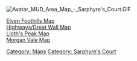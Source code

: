 ![](Avatar_MUD_Area_Map_-_Sarphyre's_Court.GIF "Avatar_MUD_Area_Map_-_Sarphyre's_Court.GIF")

[Elven Foothills Map](Elven_Foothills_Map "wikilink")  
[Highways/Great Wall Map](Highways/Great_Wall_Map "wikilink")  
[Lloth's Peak Map](Lloth's_Peak_Map "wikilink")  
[Morgan Vale Map](Morgan_Vale_Map "wikilink")  

[Category: Maps](Category:_Maps "wikilink") [Category: Sarphyre's
Court](Category:_Sarphyre's_Court "wikilink")
